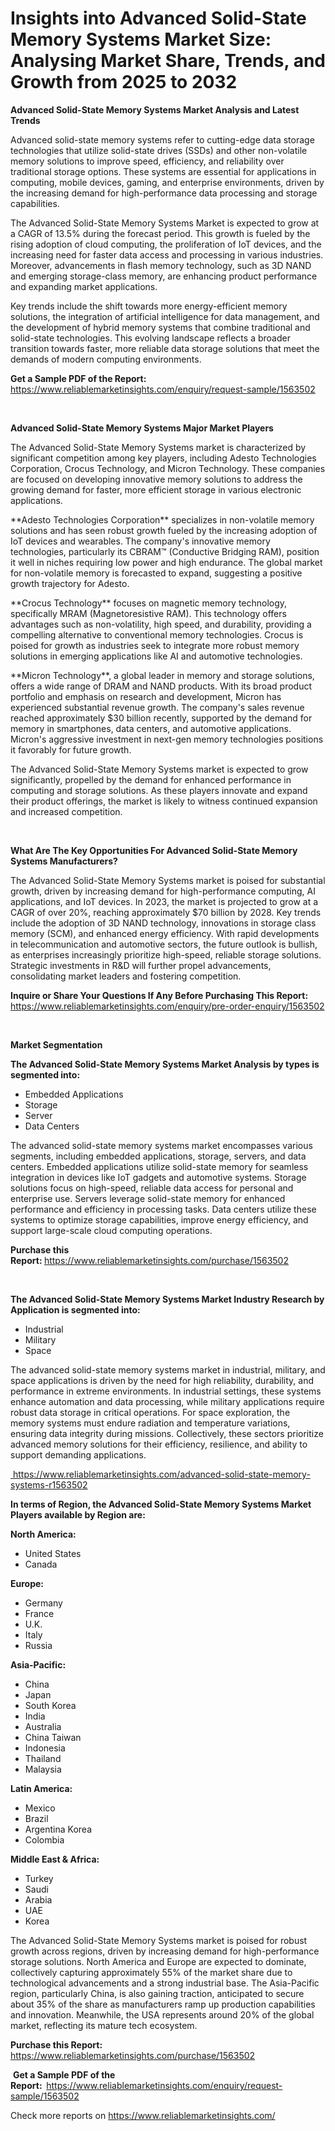 <p><h1>Insights into Advanced Solid-State Memory Systems Market Size: Analysing Market Share, Trends, and Growth from 2025 to 2032</h1></p><p><strong>Advanced Solid-State Memory Systems Market Analysis and Latest Trends</strong></p>
<p><p>Advanced solid-state memory systems refer to cutting-edge data storage technologies that utilize solid-state drives (SSDs) and other non-volatile memory solutions to improve speed, efficiency, and reliability over traditional storage options. These systems are essential for applications in computing, mobile devices, gaming, and enterprise environments, driven by the increasing demand for high-performance data processing and storage capabilities.</p><p>The Advanced Solid-State Memory Systems Market is expected to grow at a CAGR of 13.5% during the forecast period. This growth is fueled by the rising adoption of cloud computing, the proliferation of IoT devices, and the increasing need for faster data access and processing in various industries. Moreover, advancements in flash memory technology, such as 3D NAND and emerging storage-class memory, are enhancing product performance and expanding market applications.</p><p>Key trends include the shift towards more energy-efficient memory solutions, the integration of artificial intelligence for data management, and the development of hybrid memory systems that combine traditional and solid-state technologies. This evolving landscape reflects a broader transition towards faster, more reliable data storage solutions that meet the demands of modern computing environments.</p></p>
<p><strong>Get a Sample PDF of the Report:&nbsp;</strong> <a href="https://www.reliablemarketinsights.com/enquiry/request-sample/1563502?utm_campaign=2383&utm_medium=2&utm_source=Github&utm_content=ia&utm_term=12022025&utm_id=advanced-solid-state-memory-systems">https://www.reliablemarketinsights.com/enquiry/request-sample/1563502</a></p>
<p>&nbsp;</p>
<p><strong>Advanced Solid-State Memory Systems Major Market Players</strong></p>
<p><p>The Advanced Solid-State Memory Systems market is characterized by significant competition among key players, including Adesto Technologies Corporation, Crocus Technology, and Micron Technology. These companies are focused on developing innovative memory solutions to address the growing demand for faster, more efficient storage in various electronic applications.</p><p>**Adesto Technologies Corporation** specializes in non-volatile memory solutions and has seen robust growth fueled by the increasing adoption of IoT devices and wearables. The company's innovative memory technologies, particularly its CBRAM™ (Conductive Bridging RAM), position it well in niches requiring low power and high endurance. The global market for non-volatile memory is forecasted to expand, suggesting a positive growth trajectory for Adesto.</p><p>**Crocus Technology** focuses on magnetic memory technology, specifically MRAM (Magnetoresistive RAM). This technology offers advantages such as non-volatility, high speed, and durability, providing a compelling alternative to conventional memory technologies. Crocus is poised for growth as industries seek to integrate more robust memory solutions in emerging applications like AI and automotive technologies.</p><p>**Micron Technology**, a global leader in memory and storage solutions, offers a wide range of DRAM and NAND products. With its broad product portfolio and emphasis on research and development, Micron has experienced substantial revenue growth. The company's sales revenue reached approximately $30 billion recently, supported by the demand for memory in smartphones, data centers, and automotive applications. Micron's aggressive investment in next-gen memory technologies positions it favorably for future growth.</p><p>The Advanced Solid-State Memory Systems market is expected to grow significantly, propelled by the demand for enhanced performance in computing and storage solutions. As these players innovate and expand their product offerings, the market is likely to witness continued expansion and increased competition.</p></p>
<p>&nbsp;</p>
<p><strong>What Are The Key Opportunities For Advanced Solid-State Memory Systems Manufacturers?</strong></p>
<p><p>The Advanced Solid-State Memory Systems market is poised for substantial growth, driven by increasing demand for high-performance computing, AI applications, and IoT devices. In 2023, the market is projected to grow at a CAGR of over 20%, reaching approximately $70 billion by 2028. Key trends include the adoption of 3D NAND technology, innovations in storage class memory (SCM), and enhanced energy efficiency. With rapid developments in telecommunication and automotive sectors, the future outlook is bullish, as enterprises increasingly prioritize high-speed, reliable storage solutions. Strategic investments in R&D will further propel advancements, consolidating market leaders and fostering competition.</p></p>
<p><strong>Inquire or Share Your Questions If Any Before Purchasing This Report:</strong> <a href="https://www.reliablemarketinsights.com/enquiry/pre-order-enquiry/1563502?utm_campaign=2383&utm_medium=2&utm_source=Github&utm_content=ia&utm_term=12022025&utm_id=advanced-solid-state-memory-systems">https://www.reliablemarketinsights.com/enquiry/pre-order-enquiry/1563502</a></p>
<p>&nbsp;</p>
<p><strong>Market Segmentation</strong></p>
<p><strong>The Advanced Solid-State Memory Systems Market Analysis by types is segmented into:</strong></p>
<p><ul><li>Embedded Applications</li><li>Storage</li><li>Server</li><li>Data Centers</li></ul></p>
<p><p>The advanced solid-state memory systems market encompasses various segments, including embedded applications, storage, servers, and data centers. Embedded applications utilize solid-state memory for seamless integration in devices like IoT gadgets and automotive systems. Storage solutions focus on high-speed, reliable data access for personal and enterprise use. Servers leverage solid-state memory for enhanced performance and efficiency in processing tasks. Data centers utilize these systems to optimize storage capabilities, improve energy efficiency, and support large-scale cloud computing operations.</p></p>
<p><strong>Purchase this Report:&nbsp;</strong><a href="https://www.reliablemarketinsights.com/purchase/1563502?utm_campaign=2383&utm_medium=2&utm_source=Github&utm_content=ia&utm_term=12022025&utm_id=advanced-solid-state-memory-systems">https://www.reliablemarketinsights.com/purchase/1563502</a></p>
<p>&nbsp;</p>
<p><strong>The Advanced Solid-State Memory Systems Market Industry Research by Application is segmented into:</strong></p>
<p><ul><li>Industrial</li><li>Military</li><li>Space</li></ul></p>
<p><p>The advanced solid-state memory systems market in industrial, military, and space applications is driven by the need for high reliability, durability, and performance in extreme environments. In industrial settings, these systems enhance automation and data processing, while military applications require robust data storage in critical operations. For space exploration, the memory systems must endure radiation and temperature variations, ensuring data integrity during missions. Collectively, these sectors prioritize advanced memory solutions for their efficiency, resilience, and ability to support demanding applications.</p></p>
<p><a href="https://www.reliablemarketinsights.com/advanced-solid-state-memory-systems-r1563502?utm_campaign=2383&utm_medium=2&utm_source=Github&utm_content=ia&utm_term=12022025&utm_id=advanced-solid-state-memory-systems">&nbsp;https://www.reliablemarketinsights.com/advanced-solid-state-memory-systems-r1563502</a></p>
<p><strong>In terms of Region, the Advanced Solid-State Memory Systems Market Players available by Region are:</strong></p>
<p>
    <p> <strong> North America: </strong>
        <ul>
            <li>United States</li>
            <li>Canada</li>
        </ul>
        </p> 
    <p> <strong> Europe: </strong>
        <ul>
            <li>Germany</li>
            <li>France</li>
            <li>U.K.</li>
            <li>Italy</li>
            <li>Russia</li>
        </ul>
        </p> 
    <p> <strong> Asia-Pacific: </strong>
        <ul>
            <li>China</li>
            <li>Japan</li>
            <li>South Korea</li>
            <li>India</li>
            <li>Australia</li>
            <li>China Taiwan</li>
            <li>Indonesia</li>
            <li>Thailand</li>
            <li>Malaysia</li>
        </ul>
        </p> 
    <p> <strong> Latin America: </strong>
        <ul>
            <li>Mexico</li>
            <li>Brazil</li>
            <li>Argentina Korea</li>
            <li>Colombia</li>
        </ul>
        </p> 
    <p> <strong> Middle East & Africa: </strong>
        <ul>
            <li>Turkey</li>
            <li>Saudi</li>
            <li>Arabia</li>
            <li>UAE</li>
            <li>Korea</li>
        </ul>
    </p>
    </p>
<p><p>The Advanced Solid-State Memory Systems market is poised for robust growth across regions, driven by increasing demand for high-performance storage solutions. North America and Europe are expected to dominate, collectively capturing approximately 55% of the market share due to technological advancements and a strong industrial base. The Asia-Pacific region, particularly China, is also gaining traction, anticipated to secure about 35% of the share as manufacturers ramp up production capabilities and innovation. Meanwhile, the USA represents around 20% of the global market, reflecting its mature tech ecosystem.</p></p>
<p><strong>Purchase this Report: </strong><a href="https://www.reliablemarketinsights.com/purchase/1563502?utm_campaign=2383&utm_medium=2&utm_source=Github&utm_content=ia&utm_term=12022025&utm_id=advanced-solid-state-memory-systems">https://www.reliablemarketinsights.com/purchase/1563502</a></p>
<p>&nbsp;<strong>Get a Sample PDF of the Report:&nbsp;&nbsp;</strong><a href="https://www.reliablemarketinsights.com/enquiry/request-sample/1563502?utm_campaign=2383&utm_medium=2&utm_source=Github&utm_content=ia&utm_term=12022025&utm_id=advanced-solid-state-memory-systems">https://www.reliablemarketinsights.com/enquiry/request-sample/1563502</a></p>
<p><strong></strong></p>
<p>Check more reports on <a href="https://www.reliablemarketinsights.com/?utm_campaign=2383&utm_medium=2&utm_source=Github&utm_content=ia&utm_term=12022025&utm_id=advanced-solid-state-memory-systems">https://www.reliablemarketinsights.com/</a></p>